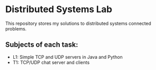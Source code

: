 # Distributed Systems Lab

This repository stores my solutions to distributed systems connected problems.

## Subjects of each task:
- L1: Simple TCP and UDP servers in Java and Python
- T1: TCP/UDP chat server and clients